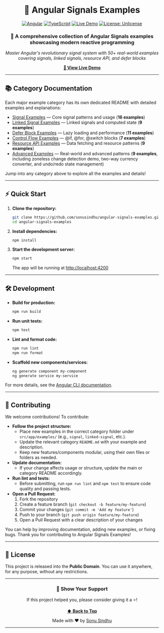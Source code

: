 <div align="center">

# 🎯 Angular Signals Examples

[![Angular](https://img.shields.io/badge/Angular-20+-DD0031?style=for-the-badge&logo=angular&logoColor=white)](https://angular.io/)
[![TypeScript](https://img.shields.io/badge/TypeScript-5.0+-3178C6?style=for-the-badge&logo=typescript&logoColor=white)](https://www.typescriptlang.org/)
[![Live Demo](https://img.shields.io/badge/Live-Demo-00D9FF?style=for-the-badge&logo=netlify&logoColor=white)](https://angular-signal-examples.netlify.app/)
[![License: Unlicense](https://img.shields.io/badge/License-Unlicense-blue?style=for-the-badge)](http://unlicense.org/)

### 🚀 A comprehensive collection of Angular Signals examples showcasing modern reactive programming

*Master Angular's revolutionary signal system with 50+ real-world examples covering signals, linked signals, resource API, and defer blocks*

**[🌟 View Live Demo](https://angular-signal-examples.netlify.app/)**

</div>

---

## 📚 Category Documentation

Each major example category has its own dedicated README with detailed examples and explanations:

- [Signal Examples](src/app/examples/signal/README.md) — Core signal patterns and usage (**16 examples**)
- [Linked Signal Examples](src/app/examples/linked-signal/README.md) — Linked signals and computed state (**9 examples**)
- [Defer Block Examples](src/app/examples/defer-block/README.md) — Lazy loading and performance (**11 examples**)
- [Control Flow Examples](src/app/examples/control-flow/README.md) — @if, @for, @switch blocks (**7 examples**)
- [Resource API Examples](src/app/examples/resource-api/README.md) — Data fetching and resource patterns (**9 examples**)
- [Advanced Examples](src/app/examples/advanced/README.md) — Real-world and advanced patterns (**9 examples**, including zoneless change detection demo, two-way currency converter, and undo/redo state management)

Jump into any category above to explore all the examples and details!

---

## ⚡ Quick Start

1. **Clone the repository:**
   ```bash
   git clone https://github.com/sonusindhu/angular-signals-examples.git
   cd angular-signals-examples
   ```
2. **Install dependencies:**
   ```bash
   npm install
   ```
3. **Start the development server:**
   ```bash
   npm start
   ```
   The app will be running at [http://localhost:4200](http://localhost:4200)

---

## 🛠️ Development

- **Build for production:**
  ```bash
  npm run build
  ```
- **Run unit tests:**
  ```bash
  npm test
  ```
- **Lint and format code:**
  ```bash
  npm run lint
  npm run format
  ```
- **Scaffold new components/services:**
  ```bash
  ng generate component my-component
  ng generate service my-service
  ```

For more details, see the [Angular CLI documentation](https://angular.io/cli).

---

## 🤝 Contributing

We welcome contributions! To contribute:

- **Follow the project structure:**
  - Place new examples in the correct category folder under `src/app/examples/` (e.g., `signal`, `linked-signal`, etc.).
  - Update the relevant category `README.md` with your example and description.
  - Keep new features/components modular, using their own files or folders as needed.
- **Update documentation:**
  - If your change affects usage or structure, update the main or category README accordingly.
- **Run lint and tests:**
  - Before submitting, run `npm run lint` and `npm test` to ensure code quality and passing tests.
- **Open a Pull Request:**
  1. Fork the repository
  2. Create a feature branch (`git checkout -b feature/my-feature`)
  3. Commit your changes (`git commit -m 'Add my feature'`)
  4. Push to your branch (`git push origin feature/my-feature`)
  5. Open a Pull Request with a clear description of your changes

You can help by improving documentation, adding new examples, or fixing bugs. Thank you for contributing to Angular Signals Examples!

---

## 📄 License

This project is released into the **Public Domain**. You can use it anywhere, for any purpose, without any restrictions.

---

<div align="center">

### 🌟 Show Your Support

If this project helped you, please consider giving it a ⭐!

**[⬆ Back to Top](#-angular-signals-examples)**

Made with ❤️ by [Sonu Sindhu](https://github.com/sonusindhu)

</div>

---
